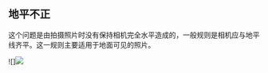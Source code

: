## 地平不正
这个问题是由拍摄照片时没有保持相机完全水平造成的，一般规则是相机应与地平线齐平。这一规则主要适用于地面可见的照片。

![]![](https://source.794td.cn/TOGA/guideline/image058.jpg)

